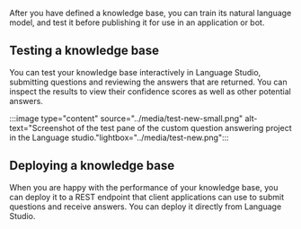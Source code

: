 
After you have defined a knowledge base, you can train its natural language model, and test it before publishing it for use in an application or bot.

## Testing a knowledge base

You can test your knowledge base interactively in Language Studio, submitting questions and reviewing the answers that are returned. You can inspect the results to view their confidence scores as well as other potential answers.

:::image type="content" source="../media/test-new-small.png" alt-text="Screenshot of the test pane of the custom question answering project in the Language studio."lightbox="../media/test-new.png":::

## Deploying a knowledge base

When you are happy with the performance of your knowledge base, you can deploy it to a REST endpoint that client applications can use to submit questions and receive answers. You can deploy it directly from Language Studio.
